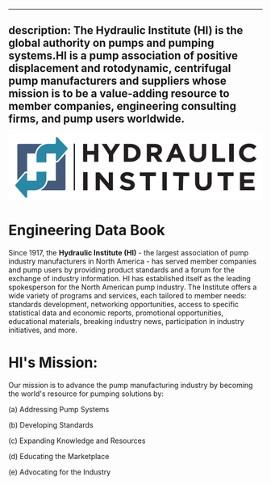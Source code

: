 -----
description: The Hydraulic Institute (HI) is the global authority on pumps and pumping systems.HI is a pump association of positive displacement and rotodynamic, centrifugal pump manufacturers and suppliers whose mission is to be a value-adding resource to member companies, engineering consulting firms, and pump users worldwide.
-----
<section style='text-align:center'>
    <img alt='Hydraulic Institute' src='/images/hi-big.png' style='max-width:100%'/>
</section>

# Engineering Data Book
Since 1917, the **Hydraulic Institute (HI)** - the largest association of pump industry manufacturers in North America - has served member companies and pump users by
providing product standards and a forum for the exchange of industry information. HI has established itself as the leading spokesperson for the North American pump 
industry. The Institute offers a wide variety of programs and services, each tailored to member needs: standards development, networking opportunities, access to 
specific statistical data and economic reports, promotional opportunities, educational materials, breaking industry news, participation in industry initiatives, and more.  

# HI's Mission:
Our mission is to advance the pump manufacturing industry by becoming the world's resource for pumping solutions by:

(a) Addressing Pump Systems

(b) Developing Standards

(c) Expanding Knowledge and Resources

(d) Educating the Marketplace

(e) Advocating for the Industry
